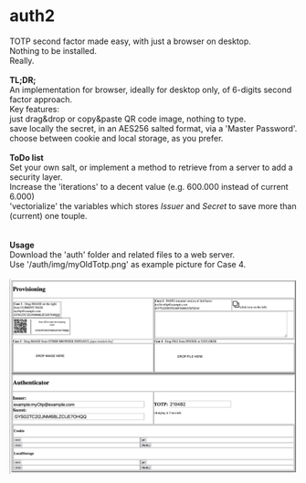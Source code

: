 # auth2
TOTP second factor made easy, with just a browser on desktop.<br>
Nothing to be installed.<br>
Really.<br>
<br>
<b>TL;DR;</b><br>
An implementation for browser, ideally for desktop only, of 6-digits second factor approach.<br>
Key features:<br>
  just drag&drop or copy&paste QR code image, nothing to type.<br>
  save locally the secret, in an AES256 salted format, via a 'Master Password'.<br>
  choose between cookie and local storage, as you prefer.<br>
<br>
<b>ToDo list</b><br>
Set your own salt, or implement a method to retrieve from a server to add a security layer.<br>
Increase the 'iterations' to a decent value (e.g. 600.000 instead of current 6.000)<br>
'vectorialize' the variables which stores <i>Issuer</i> and <i>Secret</i> to save more than (current) one touple.<br>
<br>
<br>
<b>Usage</b><br>
Download the 'auth' folder and related files to a web server.<br>
Use '/auth/img/myOldTotp.png' as example picture for Case 4.<br>
<br>
![alt text](https://github.com/giovannicandotti/auth2/blob/main/demo.png?raw=true)

